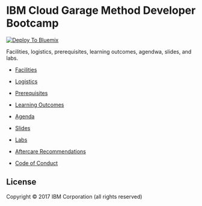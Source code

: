 # IBM Cloud Garage Method Developer Bootcamp

[![Deploy To Bluemix](https://console.ng.bluemix.net/devops/graphics/create_toolchain_button.png)](https://console.ng.bluemix.net/devops/setup/deploy/?repository=https://github.com/oneibmcloud/ibm-cloud-garage-developer-bootcamp)

Facilities, logistics, prerequisites, learning outcomes, agendwa, slides, and labs.

* [Facilities](01-facilities.md)

* [Logistics](02-logistics.md)

* [Prerequisites](03-prerequisites.md)

* [Learning Outcomes](04-learning-outcomes.md)

* [Agenda](05-agenda.md)

* [Slides](https://wpannell.github.io/ibm-cloud-garage-method-developer-bootcamp/)

* [Labs](https://github.com/wpannell/ibm-cloud-garage-method-developer-bootcamp/tree/integration)

* [Aftercare Recommendations](06-recommendations-for-aftercare.md)

* [Code of Conduct](07-code-of-conduct.md)


## License

Copyright © 2017 IBM Corporation (all rights reserved)

